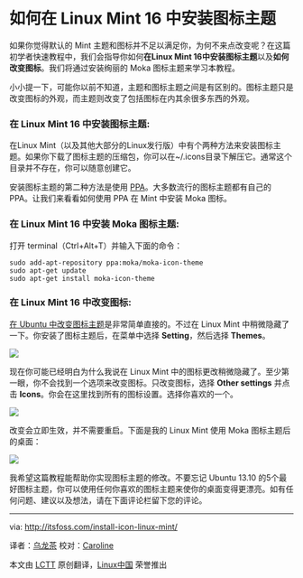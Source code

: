 如何在 Linux Mint 16 中安装图标主题
================================================================================

如果你觉得默认的 Mint 主题和图标并不足以满足你，为何不来点改变呢？在这篇初学者快速教程中，我们会指导你如何**在Linux Mint 16中安装图标主题**以及**如何改变图标**。我们将通过安装绚丽的 Moka 图标主题来学习本教程。

小小提一下，可能你以前不知道，主题和图标主题之间是有区别的。图标主题只是改变图标的外观，而主题则改变了包括图标在内其余很多东西的外观。

### 在 Linux Mint 16 中安装图标主题: ###

在Linux Mint（以及其他大部分的Linux发行版）中有个两种方法来安装图标主题。如果你下载了图标主题的压缩包，你可以在~/.icons目录下解压它。通常这个目录并不存在，你可以随意创建它。

安装图标主题的第二种方法是使用 [PPA][1]。大多数流行的图标主题都有自己的 PPA。让我们来看看如何使用 PPA 在 Mint 中安装 Moka 图标。

### 在 Linux Mint 16 中安装 Moka 图标主题: ###

打开 terminal（Ctrl+Alt+T）并输入下面的命令：

    sudo add-apt-repository ppa:moka/moka-icon-theme
    sudo apt-get update
    sudo apt-get install moka-icon-theme

### 在 Linux Mint 16 中改变图标: ###

[在 Ubuntu 中改变图标主题][2]是非常简单直接的。不过在 Linux Mint 中稍微隐藏了一下。你安装了图标主题后，在菜单中选择 **Setting**，然后选择 **Themes**。

![](http://itsfoss.com/wp-content/uploads/2014/01/Chnage_Icon_themes_1.jpeg)

现在你可能已经明白为什么我说在 Linux Mint 中的图标更改稍微隐藏了。至少第一眼，你不会找到一个选项来改变图标。只改变图标，选择 **Other settings** 并点击 **Icons**。你会在这里找到所有的图标设置。选择你喜欢的一个。

![](http://itsfoss.com/wp-content/uploads/2014/01/Change_Icon_Linux_Mint.jpeg) 

改变会立即生效，并不需要重启。下面是我的 Linux Mint 使用 Moka 图标主题后的桌面：

![](http://itsfoss.com/wp-content/uploads/2014/01/Moka_Linux_Mint_16.jpeg)

我希望这篇教程能帮助你实现图标主题的修改。不要忘记 Ubuntu 13.10 的5个最好图标主题，你可以使用任何你喜欢的图标主题来使你的桌面变得更漂亮。如有任何问题、建议以及想法，请在下面评论栏留下您的评论。

--------------------------------------------------------------------------------

via: http://itsfoss.com/install-icon-linux-mint/

译者：[乌龙茶](https://github.com/yechunxiao19) 校对：[Caroline](https://github.com/carolinewuyan)

本文由 [LCTT](https://github.com/LCTT/TranslateProject) 原创翻译，[Linux中国](http://linux.cn/) 荣誉推出

[1]:http://en.wikipedia.org/wiki/Personal_Package_Archive
[2]:http://itsfoss.com/how-to-install-themes-in-ubuntu-13-10/
